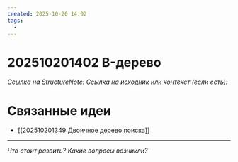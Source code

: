 ```yaml
---
created: 2025-10-20 14:02
tags:
  - 
---
```

# 202510201402 B-дерево

*Ссылка на StructureNote:*
*Ссылка на исходник или контекст (если есть):* 

# Связанные идеи
- [[202510201349 Двоичное дерево поиска]]
---

*Что стоит развить? Какие вопросы возникли?*